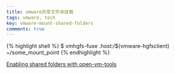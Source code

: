 ```yaml
---
title: vmware共享文件夹挂载
tags: vmware, tech
key: vmware-mount-shared-folders
comments: true
---
```


{% highlight shell %}
$ vmhgfs-fuse .host:/$(vmware-hgfsclient) ~/some_mount_point
{% endhighlight %}

<!--more-->

[Enabling shared folders with open-vm-tools][source]

[source]:https://askubuntu.com/questions/580319/enabling-shared-folders-with-open-vm-tools
